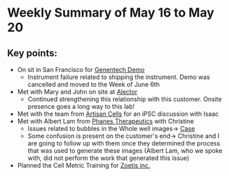 # Weekly Summary of May 16 to May 20

## Key points:
- On sit in San Francisco for [Genentech Demo](https://advancedinstruments.lightning.force.com/lightning/r/Opportunity/0064x00000CndX3AAJ/view)
  - Instrument failure related to shipping the instrument.  Demo was cancelled and moved to the Week of June 6th
- Met with Mary and John on site at [Alector](https://advancedinstruments.lightning.force.com/lightning/r/Account/0014x00000h7qPFAAY/view)
  - Continued strengthening this relationship with this customer.  Onsite presence goes a long way to this lab!
- Met with the team from [Artisan Cells](https://advancedinstruments.lightning.force.com/lightning/r/Opportunity/0064x00000C4onUAAR/view) for an iPSC discussion with Isaac
- Met with Albert Lam from [Phanes Therapeutics](https://advancedinstruments.lightning.force.com/lightning/r/Account/0014x00000h7qPTAAY/view) with Christine
  - Issues related to bubbles in the Whole well images-> [Case](https://advancedinstruments.lightning.force.com/lightning/r/Case/5004x00000GCCsBAAX/view)
  - Some confusion is present on the customer's end-> Christine and I are going to follow up with them once they determined the process that was used to generate these images (Albert Lam, who we spoke with, did not perform the work that generated this issue)
- Planned the Cell Metric Training for [Zoetis inc.](https://advancedinstruments.lightning.force.com/lightning/r/Opportunity/0064x00000DSS2eAAH/view?ws=%2Flightning%2Fr%2FAccount%2F0014x00000sbckFAAQ%2Fview)
